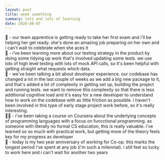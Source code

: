 ```yaml
---
layout: post
title: week something
summary: lots and lots of learning
date: 2020-08-07
---
```


🔖 - our team apprentice is getting ready to take her first exam and i'll be helping her get ready. she's done an amazing job preparing on her own and i can't wait to celebrate when she aces it  
🧪 - i've been learning more about our testing strategy in the product by doing some tidying up work that's involved updating some tests. we use lots of high level testing with lots of mock API calls, so it's been helpful with getting straight what requests which data.  
🧹 - we've been talking a bit about developer experience. our codebase has changed a lot in the last couple of weeks as we add a big new package to it, and that's added a lot of complexity in getting set up, building the project and running tests. we want to remove this complexity so that there is less additional cognitive load and it's easy for a new developer to understand how to work on the codebase with as little friction as possible. i haven't been involved in this type of early stage project work before, so it's really interesting.  
👨‍🏫 - i've been taking a course on Coursera about the underlying concepts of programming languages with a focus on funcctional programming. as someone with literally no formal CS education, this is really valuable. i've learned so so much with practical work, but getting more of the theory feels key for my progress as developer  
🎂 - today is my two year anniversary of working for Co-op. this marks the longest period i've spent at any job (i'm such a milennial). i still feel so lucky to work here and i can't wait for another two years
